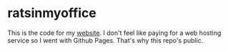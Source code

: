 # ratsinmyoffice
This is the code for my <a href="https://ratsinmyoffice.org" target="_blank">website</a>. I don't feel like paying for a web hosting service so I went with Github Pages. That's why this repo's public.
